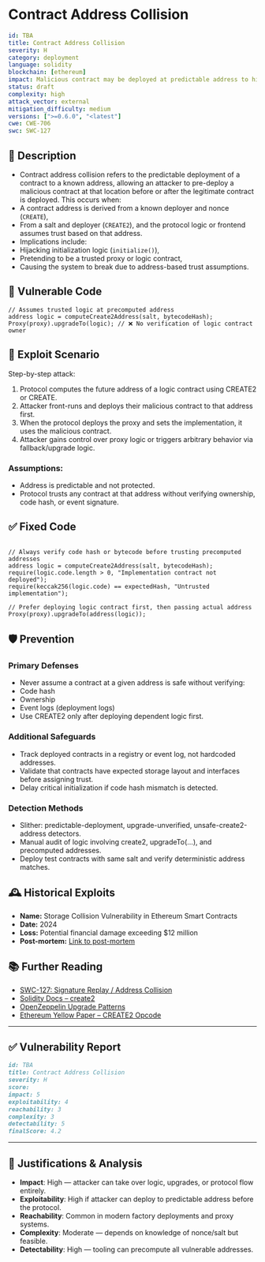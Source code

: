 # Contract Address Collision

```YAML
id: TBA
title: Contract Address Collision 
severity: H
category: deployment
language: solidity
blockchain: [ethereum]
impact: Malicious contract may be deployed at predictable address to hijack trust assumptions
status: draft
complexity: high
attack_vector: external
mitigation_difficulty: medium
versions: [">=0.6.0", "<latest"]
cwe: CWE-706
swc: SWC-127
```

## 📝 Description

- Contract address collision refers to the predictable deployment of a contract to a known address, allowing an attacker to pre-deploy a malicious contract at that location before or after the legitimate contract is deployed. This occurs when:
- A contract address is derived from a known deployer and nonce (`CREATE`),
- From a salt and deployer (`CREATE2`),
and the protocol logic or frontend assumes trust based on that address.
- Implications include:
- Hijacking initialization logic (`initialize()`),
- Pretending to be a trusted proxy or logic contract,
- Causing the system to break due to address-based trust assumptions.

## 🚨 Vulnerable Code

```solidity
// Assumes trusted logic at precomputed address
address logic = computeCreate2Address(salt, bytecodeHash);
Proxy(proxy).upgradeTo(logic); // ❌ No verification of logic contract owner
```

## 🧪 Exploit Scenario

Step-by-step attack:

1. Protocol computes the future address of a logic contract using CREATE2 or CREATE.
2. Attacker front-runs and deploys their malicious contract to that address first.
3. When the protocol deploys the proxy and sets the implementation, it uses the malicious contract.
4. Attacker gains control over proxy logic or triggers arbitrary behavior via fallback/upgrade logic.

### Assumptions:

- Address is predictable and not protected.
- Protocol trusts any contract at that address without verifying ownership, code hash, or event signature.

## ✅ Fixed Code

```solidity

// Always verify code hash or bytecode before trusting precomputed addresses
address logic = computeCreate2Address(salt, bytecodeHash);
require(logic.code.length > 0, "Implementation contract not deployed");
require(keccak256(logic.code) == expectedHash, "Untrusted implementation");

// Prefer deploying logic contract first, then passing actual address
Proxy(proxy).upgradeTo(address(logic));
```

## 🛡️ Prevention

### Primary Defenses

- Never assume a contract at a given address is safe without verifying:
- Code hash
- Ownership
- Event logs (deployment logs)
- Use CREATE2 only after deploying dependent logic first.

### Additional Safeguards

- Track deployed contracts in a registry or event log, not hardcoded addresses.
- Validate that contracts have expected storage layout and interfaces before assigning trust.
- Delay critical initialization if code hash mismatch is detected.

### Detection Methods

- Slither: predictable-deployment, upgrade-unverified, unsafe-create2-address detectors.
- Manual audit of logic involving create2, upgradeTo(...), and precomputed addresses.
- Deploy test contracts with same salt and verify deterministic address matches.

## 🕰️ Historical Exploits

- **Name:** Storage Collision Vulnerability in Ethereum Smart Contracts 
- **Date:** 2024 
- **Loss:** Potential financial damage exceeding $12 million 
- **Post-mortem:** [Link to post-mortem](https://www.ndss-symposium.org/ndss-paper/not-your-type-detecting-storage-collision-vulnerabilities-in-ethereum-smart-contracts/) 


## 📚 Further Reading

- [SWC-127: Signature Replay / Address Collision](https://swcregistry.io/docs/SWC-127) 
- [Solidity Docs – create2](https://docs.soliditylang.org/en/latest/control-structures.html#salted-contract-creations-create2) 
- [OpenZeppelin Upgrade Patterns](https://docs.openzeppelin.com/upgrades-plugins) 
- [Ethereum Yellow Paper – CREATE2 Opcode](https://ethereum.org/en/developers/docs/evm/opcodes/#create2) 

---

## ✅ Vulnerability Report 

```markdown
id: TBA
title: Contract Address Collision 
severity: H
score:
impact: 5         
exploitability: 4 
reachability: 3   
complexity: 3     
detectability: 5  
finalScore: 4.2
```

---

## 📄 Justifications & Analysis

- **Impact**: High — attacker can take over logic, upgrades, or protocol flow entirely.
- **Exploitability**: High if attacker can deploy to predictable address before the protocol.
- **Reachability**: Common in modern factory deployments and proxy systems.
- **Complexity**: Moderate — depends on knowledge of nonce/salt but feasible.
- **Detectability**: High — tooling can precompute all vulnerable addresses.
